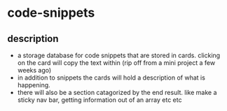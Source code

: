 # code-snippets
## description
* a storage database for code snippets that are stored in cards. clicking on the card will copy the text within (rip off from a mini project a few weeks ago)  
* in addition to snippets the cards will hold a description of what is happening.
* there will also be a section catagorized by the end result. like make a sticky nav bar, getting information out of an array etc etc